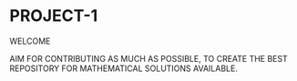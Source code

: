 # PROJECT-1
WELCOME





AIM FOR CONTRIBUTING AS MUCH AS POSSIBLE, TO CREATE THE BEST REPOSITORY FOR MATHEMATICAL SOLUTIONS AVAILABLE.
